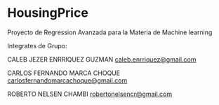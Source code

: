 # HousingPrice
Proyecto de Regression Avanzada para la Materia de Machine learning

Integrates de Grupo:

CALEB JEZER ENRRIQUEZ GUZMAN caleb.enrriquez@gmail.com

CARLOS FERNANDO MARCA CHOQUE carlosfernandomarcachoque@gmail.com

ROBERTO NELSEN CHAMBI robertonelsencr@gmail.com
